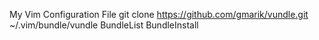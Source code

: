 My Vim Configuration File
git clone https://github.com/gmarik/vundle.git  ~/.vim/bundle/vundle
BundleList
BundleInstall

